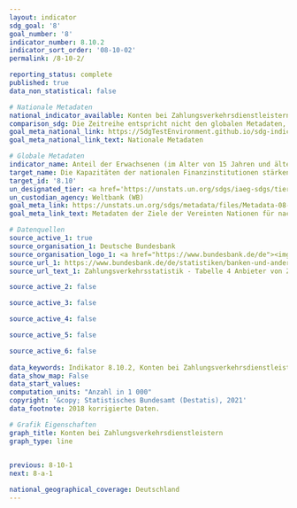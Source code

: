```yaml
---
layout: indicator    
sdg_goal: '8'    
goal_number: '8'    
indicator_number: 8.10.2    
indicator_sort_order: '08-10-02'    
permalink: /8-10-2/    

reporting_status: complete    
published: true    
data_non_statistical: false    

# Nationale Metadaten    
national_indicator_available: Konten bei Zahlungsverkehrsdienstleistern    
comparison_sdg: Die Zeitreihe entspricht nicht den globalen Metadaten, bietet aber zusätzliche Informationen.    
goal_meta_national_link: https://SdgTestEnvironment.github.io/sdg-indicators/public/MetaDe/8.10.2.pdf    
goal_meta_national_link_text: Nationale Metadaten    

# Globale Metadaten    
indicator_name: Anteil der Erwachsenen (im Alter von 15 Jahren und älter) mit einem Konto bei einer Bank oder einem anderen Finanzinstitut oder einem Anbieter mobiler Gelddienstleistungen    
target_name: Die Kapazitäten der nationalen Finanzinstitutionen stärken, um den Zugang zu Bank-, Versicherungs- und Finanzdienstleistungen für alle zu begünstigen und zu erweitern    
target_id: '8.10'    
un_designated_tier: <a href='https://unstats.un.org/sdgs/iaeg-sdgs/tier-classification/' title='Klicken Sie hier um weitere Informationen zur UN-Tier-Klassifikation zu erhalten.'>Tier I</a>    
un_custodian_agency: Weltbank (WB)    
goal_meta_link: https://unstats.un.org/sdgs/metadata/files/Metadata-08-10-02.pdf    
goal_meta_link_text: Metadaten der Ziele der Vereinten Nationen für nachhaltige Entwicklung    

# Datenquellen
source_active_1: true
source_organisation_1: Deutsche Bundesbank
source_organisation_logo_1: <a href="https://www.bundesbank.de/de"><img src="https://g205sdgs.github.io/sdg-indicators/public/OrgImgDe/bundesbank.png" alt="Logo bundesbank" style="height:60px; width:148px"/></a>
source_url_1: https://www.bundesbank.de/de/statistiken/banken-und-andere-finanzielle-unternehmen/zahlungsverkehr/zahlungsverkehrs-und-wertpapierabwicklungsstatistiken-804046
source_url_text_1: Zahlungsverkehrsstatistik - Tabelle 4 Anbieter von Zahlungsverkehrsdienstleistungen für Nicht-Zahlungsdienstleister

source_active_2: false

source_active_3: false

source_active_4: false

source_active_5: false

source_active_6: false
    
data_keywords: Indikator 8.10.2, Konten bei Zahlungsverkehrsdienstleistern, Weltbank (WB)    
data_show_map: False    
data_start_values:     
computation_units: "Anzahl in 1 000"    
copyright: '&copy; Statistisches Bundesamt (Destatis), 2021'    
data_footnote: 2018 korrigierte Daten.    

# Grafik Eigenschaften    
graph_title: Konten bei Zahlungsverkehrsdienstleistern    
graph_type: line    
    

previous: 8-10-1    
next: 8-a-1    

national_geographical_coverage: Deutschland    
---
```


<span></span>